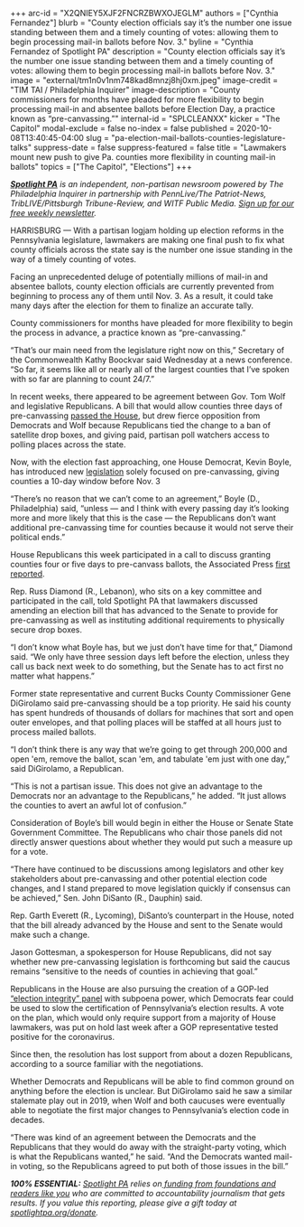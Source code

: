 +++
arc-id = "X2QNIEY5XJF2FNCRZBWXOJEGLM"
authors = ["Cynthia Fernandez"]
blurb = "County election officials say it’s the number one issue standing between them and a timely counting of votes: allowing them to begin processing mail-in ballots before Nov. 3."
byline = "Cynthia Fernandez of Spotlight PA"
description = "County election officials say it’s the number one issue standing between them and a timely counting of votes: allowing them to begin processing mail-in ballots before Nov. 3."
image = "external/tm1n0v1nm748kad8mnzj8hj0xm.jpeg"
image-credit = "TIM TAI / Philadelphia Inquirer"
image-description = "County commissioners for months have pleaded for more flexibility to begin processing mail-in and absentee ballots before Election Day, a practice known as “pre-canvassing.”"
internal-id = "SPLCLEANXX"
kicker = "The Capitol"
modal-exclude = false
no-index = false
published = 2020-10-08T13:40:45-04:00
slug = "pa-election-mail-ballots-counties-legislature-talks"
suppress-date = false
suppress-featured = false
title = "Lawmakers mount new push to give Pa. counties more flexibility in counting mail-in ballots"
topics = ["The Capitol", "Elections"]
+++

<a href="https://www.spotlightpa.org/"><i><b>Spotlight PA</b></i></a><i> is an independent, non-partisan newsroom powered by The Philadelphia Inquirer in partnership with PennLive/The Patriot-News, TribLIVE/Pittsburgh Tribune-Review, and WITF Public Media. </i><a href="https://www.spotlightpa.org/newsletters"><i>Sign up for our free weekly newsletter</i></a><i>.</i>

HARRISBURG — With a partisan logjam holding up election reforms in the Pennsylvania legislature, lawmakers are making one final push to fix what county officials across the state say is the number one issue standing in the way of a timely counting of votes.

Facing an unprecedented deluge of potentially millions of mail-in and absentee ballots, county election officials are currently prevented from beginning to process any of them until Nov. 3. As a result, it could take many days after the election for them to finalize an accurate tally.

County commissioners for months have pleaded for more flexibility to begin the process in advance, a practice known as “pre-canvassing.”

“That’s our main need from the legislature right now on this,” Secretary of the Commonwealth Kathy Boockvar said Wednesday at a news conference. “So far, it seems like all or nearly all of the largest counties that I’ve spoken with so far are planning to count 24/7.”

In recent weeks, there appeared to be agreement between Gov. Tom Wolf and legislative Republicans. A bill that would allow counties three days of pre-canvassing <a href="https://www.spotlightpa.org/news/2020/09/pa-election-reform-mail-ballots-voting-drop-boxes/" target="_blank">passed the House</a>, but drew fierce opposition from Democrats and Wolf because Republicans tied the change to a ban of satellite drop boxes, and giving paid, partisan poll watchers access to polling places across the state.

<script src="https://www.spotlightpa.org/embed.js" async></script><div data-spl-embed-version="1" data-spl-src="https://www.spotlightpa.org/embeds/newsletter/"></div>

Now, with the election fast approaching, one House Democrat, Kevin Boyle, has introduced new <a href="https://www.legis.state.pa.us/cfdocs/billInfo/billInfo.cfm?sYear=2019&sInd=0&body=H&type=B&bn=2916">legislation</a> solely focused on pre-canvassing, giving counties a 10-day window before Nov. 3

“There’s no reason that we can’t come to an agreement,” Boyle (D., Philadelphia) said, “unless — and I think with every passing day it’s looking more and more likely that this is the case — the Republicans don’t want additional pre-canvassing time for counties because it would not serve their political ends.”

House Republicans this week participated in a call to discuss granting counties four or five days to pre-canvass ballots, the Associated Press <a href="https://www.wfmz.com/news/area/pennsylvania/talks-to-update-pennsylvanias-mail-in-voting-law-show-life/article_9f1cf8b4-08f6-11eb-bb52-8fb7de2bb85b.html">first reported</a>.

Rep. Russ Diamond (R., Lebanon), who sits on a key committee and participated in the call, told Spotlight PA that lawmakers discussed amending an election bill that has advanced to the Senate to provide for pre-canvassing as well as instituting additional requirements to physically secure drop boxes.

“I don’t know what Boyle has, but we just don’t have time for that,” Diamond said. “We only have three session days left before the election, unless they call us back next week to do something, but the Senate has to act first no matter what happens.”

Former state representative and current Bucks County Commissioner Gene DiGirolamo said pre-canvassing should be a top priority. He said his county has spent hundreds of thousands of dollars for machines that sort and open outer envelopes, and that polling places will be staffed at all hours just to process mailed ballots.

“I don’t think there is any way that we’re going to get through 200,000 and open 'em, remove the ballot, scan 'em, and tabulate 'em just with one day,” said DiGirolamo, a Republican.

“This is not a partisan issue. This does not give an advantage to the Democrats nor an advantage to the Republicans,” he added. “It just allows the counties to avert an awful lot of confusion.”

Consideration of Boyle’s bill would begin in either the House or Senate State Government Committee. The Republicans who chair those panels did not directly answer questions about whether they would put such a measure up for a vote.

“There have continued to be discussions among legislators and other key stakeholders about pre-canvassing and other potential election code changes, and I stand prepared to move legislation quickly if consensus can be achieved,” Sen. John DiSanto (R., Dauphin) said.

Rep. Garth Everett (R., Lycoming), DiSanto’s counterpart in the House, noted that the bill already advanced by the House and sent to the Senate would make such a change.

Jason Gottesman, a spokesperson for House Republicans, did not say whether new pre-canvassing legislation is forthcoming but said the caucus remains “sensitive to the needs of counties in achieving that goal.”

<script src="https://www.spotlightpa.org/embed.js" async></script><div data-spl-embed-version="1" data-spl-src="https://www.spotlightpa.org/embeds/donate/?teaser_text=Spotlight%20PA%20provides%20essential%2C%20public-service%20journalism%20thanks%20to%20readers%20like%20you.%20Help%20us%20continue%20that%20work."></div>

Republicans in the House are also pursuing the creation of a GOP-led <a href="https://www.spotlightpa.org/news/2020/09/pa-election-integrity-committee-house-republicans-voting/">“election integrity” panel</a> with subpoena power, which Democrats fear could be used to slow the certification of Pennsylvania’s election results. A vote on the plan, which would only require support from a majority of House lawmakers, was put on hold last week after a GOP representative tested positive for the coronavirus.

Since then, the resolution has lost support from about a dozen Republicans, according to a source familiar with the negotiations.

Whether Democrats and Republicans will be able to find common ground on anything before the election is unclear. But DiGirolamo said he saw a similar stalemate play out in 2019, when Wolf and both caucuses were eventually able to negotiate the first major changes to Pennsylvania’s election code in decades.

“There was kind of an agreement between the Democrats and the Republicans that they would do away with the straight-party voting, which is what the Republicans wanted,” he said. “And the Democrats wanted mail-in voting, so the Republicans agreed to put both of those issues in the bill.”

<i><b>100% ESSENTIAL:</b></i><i> </i><a href="https://www.spotlightpa.org/"><i>Spotlight PA</i></a><i> relies on</i><a href="https://www.spotlightpa.org/support"><i> funding from foundations and readers like you</i></a><i> who are committed to accountability journalism that gets results. If you value this reporting, please give a gift today at </i><a href="http://spotlightpa.org/donate"><i>spotlightpa.org/donate</i></a><i>.</i>

<script src="https://www.spotlightpa.org/embed.js" async></script><div data-spl-embed-version="1" data-spl-src="https://www.spotlightpa.org/embeds/tips/?tip_text=What%20%3Cb%3Eelection%20stories%3C%2Fb%3E%20should%20Spotlight%20PA%20be%20covering%3F%20Tell%20us.%20"></div>
